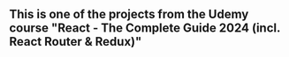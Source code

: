 ## This is one of the projects from the Udemy course "React - The Complete Guide 2024 (incl. React Router & Redux)"